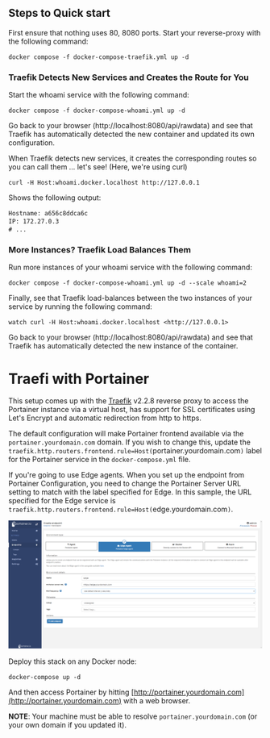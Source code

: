 ## Steps to Quick start

First ensure that nothing uses 80, 8080 ports.
Start your reverse-proxy with the following command:
```
docker compose -f docker-compose-traefik.yml up -d
```
### Traefik Detects New Services and Creates the Route for You

Start the whoami service with the following command:
```
docker compose -f docker-compose-whoami.yml up -d
```
Go back to your browser (http://localhost:8080/api/rawdata) and see that Traefik has automatically detected the new container and updated its own configuration.

When Traefik detects new services, it creates the corresponding routes so you can call them … let's see! (Here, we're using curl)
```
curl -H Host:whoami.docker.localhost http://127.0.0.1
```
Shows the following output:
```
Hostname: a656c8ddca6c
IP: 172.27.0.3
# ...
```
### More Instances? Traefik Load Balances Them
Run more instances of your whoami service with the following command:
```
docker compose -f docker-compose-whoami.yml up -d --scale whoami=2
```
Finally, see that Traefik load-balances between the two instances of your service by running the following command:
```
watch curl -H Host:whoami.docker.localhost <http://127.0.0.1>
```
Go back to your browser (http://localhost:8080/api/rawdata) and see that Traefik has automatically detected the new instance of the container.

# Traefi with Portainer

This setup comes up with the [Traefik](https://github.com/containous/traefik) v2.2.8 reverse proxy to access the Portainer instance via a virtual host, has support for SSL certificates using Let's Encrypt and automatic redirection from http to https.

The default configuration will make Portainer frontend available via the `portainer.yourdomain.com` domain. If you wish to change this, update the `traefik.http.routers.frontend.rule=Host(`portainer.yourdomain.com`)` label for the Portainer service in the `docker-compose.yml` file.

If you're going to use Edge agents. When you set up the endpoint from Portainer Configuration, you need to change the Portainer Server URL setting to match with the label specified for Edge. In this sample, the URL specified for the Edge service is `traefik.http.routers.frontend.rule=Host(`edge.yourdomain.com`)`.

![Edge](/traefik/edge.png)

Deploy this stack on any Docker node:

```
docker-compose up -d
```

And then access Portainer by hitting [http://portainer.yourdomain.com](http://portainer.yourdomain.com) with a web browser.

**NOTE**: Your machine must be able to resolve `portainer.yourdomain.com` (or your own domain if you updated it).
